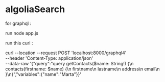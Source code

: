 # algoliaSearch

for graphql : 

run node app.js

run this curl : 

curl --location --request POST 'localhost:8000/graphql4' \
--header 'Content-Type: application/json' \
--data-raw '{"query":"query getContacts($name: String!) {\n    contacts(firstname: $name) {\n        firstname\n        lastname\n        address\n        email\n    }\n}","variables":{"name":"Marta"}}'

